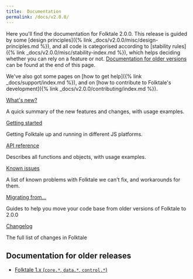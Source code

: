 ```yaml
---
title:  Documentation
permalink: /docs/v2.0.0/
---
```


Here you'll find the documentation for Folktale 2.0.0. This release is guided by some [design principles]({% link _docs/v2.0.0/misc/design-principles.md %}), and all code is categorised according to [stability rules]({% link _docs/v2.0.0/misc/stability-index.md %}), which helps deciding whether you can rely on a feature or not. [Documentation for older versions](#documentation-for-older-releases) can be found at the end of this page.

We've also got some pages on [how to get help]({% link _docs/support/index.md %}), and on [how to contribute to Folktale's development]({% link _docs/v2.0.0/contributing/index.md %}). 


<div class="boxes-3 separated-section special-content">
  <div class="box">
    <div class="box-title"><a href="{% link _docs/v2.0.0/release-notes.md %}">What's new?</a></div>
    <p>A quick summary of the new features and changes, with usage examples.</p>
  </div>

  <div class="box">
    <div class="box-title"><a href="{% link _docs/v2.0.0/getting-started.md %}">Getting started</a></div>
    <p>Getting Folktale up and running in different JS platforms.</p>
  </div>

  <div class="box">
    <div class="box-title"><a href="/docs/v2.0.0/api/en/folktale.html">API reference</a></div>
    <p>Describes all functions and objects, with usage examples.</p>
  </div>

  <div class="box">
    <div class="box-title"><a href="{% link _docs/v2.0.0/known-issues.md %}">Known issues</a></div>
    <p>A list of known problems with Folktale we can't fix, and workarounds for them.</p>
  </div>

  <div class="box">
    <div class="box-title"><a href="{% link _docs/v2.0.0/migrating/index.md %}">Migrating from…</a></div>
    <p>Guides to help you move your code base from older versions of Folktale to 2.0.0</p>
  </div>

  <div class="box">
    <div class="box-title"><a href="{% link _docs/v2.0.0/changelog.md %}">Changelog</a></div>
    <p>The full list of changes in Folktale</p>
  </div>
</div>


## Documentation for older releases

  - [Folktale 1.x (`core.*`, `data.*`, `control.*`)](http://docs.folktalejs.org/en/latest/)

